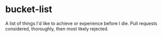bucket-list
===========

A list of things I'd like to achieve or experience before I die. Pull requests considered, thoroughly, then most likely rejected.